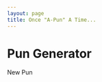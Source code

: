 ```yaml
---
layout: page
title: Once "A-Pun" A Time... 
---
```


<script src="https://ajax.googleapis.com/ajax/libs/jquery/3.1.1/jquery.min.js"></script>

<h1>Pun Generator</h1>

<div class="main_container">
  <div class="quote_container">
    <p><span class="fa fa-quote-left"></span><span id="pun"></span><span class="fa fa-quote-right"></span></p>
  </div>
  
  <div class="row button_container">
    <a href="https://github.com/xiaomeow" class="btn btn-social-icon btn-github" target="_blank" title="View Source Code">
      <span class="fa fa-github fa-lg"></span>
    </a>
    <div id="newPun" class="btn btn-primary pull-right new_pun" title="Generate a New Pun">New Pun</div>
  </div>
  
  <script src="{{ site.baseurl }}public/js/puns.js"></script>
  
</div>

